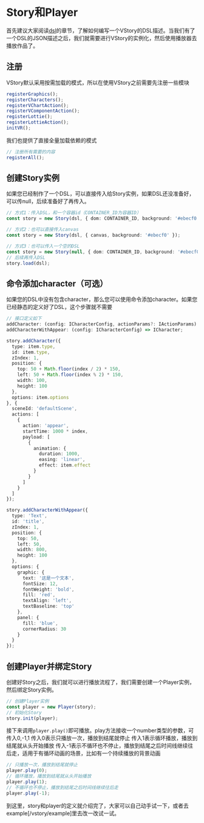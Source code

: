 # Story和Player

首先建议大家阅读[dsl]()的章节，了解如何编写一个VStory的DSL描述。当我们有了一个DSL的JSON描述之后，我们就需要进行VStory的实例化，然后使用播放器去播放作品了。

## 注册

VStory默认采用按需加载的模式，所以在使用VStory之前需要先注册一些模块
```ts
registerGraphics();
registerCharacters();
registerVChartAction();
registerVComponentAction();
registerLottie();
registerLottieAction();
initVR();
```

我们也提供了直接全量加载依赖的模式
```ts
// 注册所有需要的内容
registerAll();
```

## 创建Story实例

如果您已经制作了一个DSL，可以直接传入给Story实例，如果DSL还没准备好，可以传null，后续准备好了再传入。

```ts
// 方式1：传入DSL，和一个容器id（CONTAINER_ID为容器ID）
const story = new Story(dsl, { dom: CONTAINER_ID, background: '#ebecf0' });

// 方式2：也可以直接传入canvas
const story = new Story(dsl, { canvas, background: '#ebecf0' });

// 方式3：也可以传入一个空的DSL
const story = new Story(null, { dom: CONTAINER_ID, background: '#ebecf0' });
// 后续再传入DSL
story.load(dsl);
```

## 命令添加character（可选）

如果您的DSL中没有包含character，那么您可以使用命令添加character。如果您已经静态的定义好了DSL，这个步骤就不需要

```ts
// 接口定义如下
addCharacter: (config: ICharacterConfig, actionParams?: IActionParams) => ICharacter;
addCharacterWithAppear: (config: ICharacterConfig) => ICharacter;
```

```ts
story.addCharacter({
  type: item.type,
  id: item.type,
  zIndex: 1,
  position: {
    top: 50 + Math.floor(index / 2) * 150,
    left: 50 + Math.floor(index % 2) * 150,
    width: 100,
    height: 100
  },
  options: item.options
}, {
  sceneId: 'defaultScene',
  actions: [
    {
      action: 'appear',
      startTime: 1000 * index,
      payload: [
        {
          animation: {
            duration: 1000,
            easing: 'linear',
            effect: item.effect
          }
        }
      ]
    }
  ]
});

story.addCharacterWithAppear({
  type: 'Text',
  id: 'title',
  zIndex: 1,
  position: {
    top: 50,
    left: 50,
    width: 800,
    height: 100
  },
  options: {
    graphic: {
      text: '这是一个文本',
      fontSize: 12,
      fontWeight: 'bold',
      fill: 'red',
      textAlign: 'left',
      textBaseline: 'top'
    },
    panel: {
      fill: 'blue',
      cornerRadius: 30
    }
  }
});
```

## 创建Player并绑定Story

创建好Story之后，我们就可以进行播放流程了，我们需要创建一个Player实例，然后绑定Story实例。

```ts
// 创建Player实例
const player = new Player(story);
// 初始化Story
story.init(player);
```
接下来调用`player.play()`即可播放。play方法接收一个number类型的参数，可传入0,-1,1
传入0表示只播放一次，播放到结尾就停止
传入1表示循环播放，播放到结尾就从头开始播放
传入-1表示不循环也不停止，播放到结尾之后时间线继续往后走，适用于有循环动画的场景，比如有一个持续播放的背景动画

```ts
// 只播放一次，播放到结尾就停止
player.play(0);
// 循环播放，播放到结尾就从头开始播放
player.play(1);
// 不循环也不停止，播放到结尾之后时间线继续往后走
player.play(-1);
```

到这里，story和player的定义就介绍完了，大家可以自己动手试一下，或者去example[/vstory/example]里去改一改试一试。
